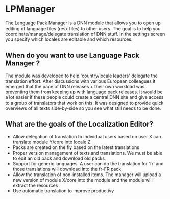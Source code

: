 # LPManager
The Language Pack Manager is a DNN module that allows you to open up editing of language files (resx files) to other users. The goal is to help you coordinate/manage/delegate translation of DNN stuff. In the settings screen you specify which locales are editable and which resources. 

## When do you want to use Language Pack Manager ?

The module was developed to help 'country/locale leaders' delegate the translation effort. After discussions with various European colleagues it emerged that the pace of DNN releases + their own workload was preventing them from keeping up with language pack releases. It would be a lot easier if these people could create a central DNN site and give access to a group of translators that work on this. It was designed to provide quick overviews of all texts side-by-side so you see what still needs to be done.

## What are the goals of the Localization Editor?

* Allow delegation of translation to individual users based on user X can translate module Y/core into locale Z
* Packs are created on the fly based on the latest translations
* Proper version management of texts and translations. We must be able to edit an old pack and download old packs
* Support for generic languages. A user can do the translation for ‘fr’ and those translations will download into the fr-FR pack
* Allow the translation of non-installed items. The manager will upload a new version of module X/core into the module and the module will extract the resources
* Use automatic translation to improve productivy
